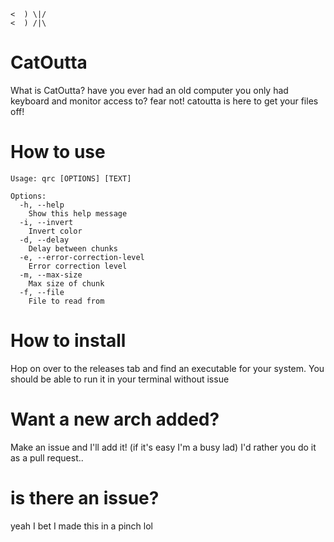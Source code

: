 ```
<  ) \|/
<  ) /|\
```

# CatOutta

What is CatOutta?
have you ever had an old computer you only had keyboard and monitor access to? fear not! catoutta is here to get your files off!

# How to use

```
Usage: qrc [OPTIONS] [TEXT]

Options:
  -h, --help
    Show this help message
  -i, --invert
    Invert color
  -d, --delay
    Delay between chunks
  -e, --error-correction-level
    Error correction level
  -m, --max-size
    Max size of chunk
  -f, --file
    File to read from
```

# How to install

Hop on over to the releases tab and find an executable for your system. You should be able to run it in your terminal without issue

# Want a new arch added?

Make an issue and I'll add it!
(if it's easy I'm a busy lad)
I'd rather you do it as a pull request..

# is there an issue?

yeah I bet I made this in a pinch lol
